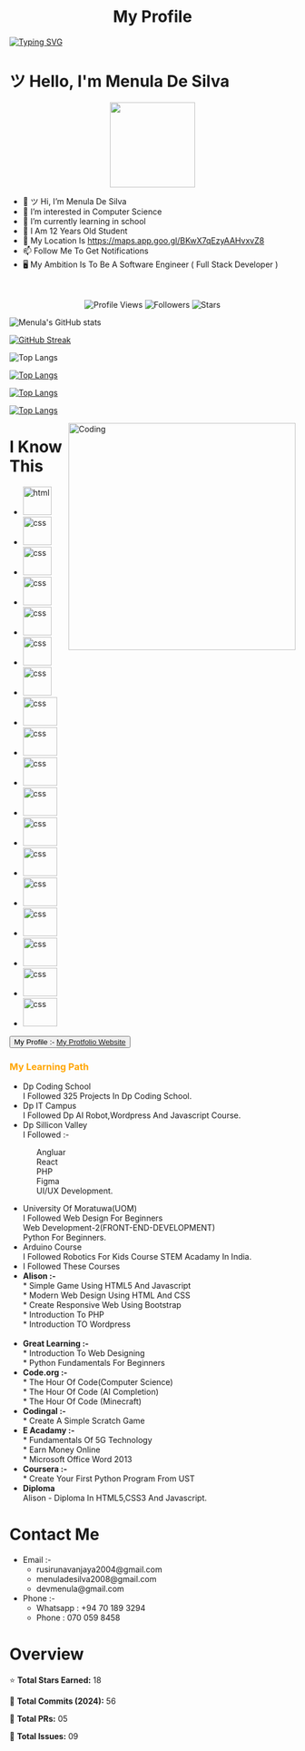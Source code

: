 
<h1><center>My Profile</center></h1>

[![Typing SVG](https://readme-typing-svg.herokuapp.com?font=Fira+Code&pause=1000&color=30F70E&width=435&lines=Hi+%F0%9F%91%8B+I+Am+Menula+De+Silva;I+Am+A+Full+Stack+Developer;I+Am+A+Student+Of+ICET+Campus;I+Always+Learning+Something+%F0%9F%98%84%F0%9F%98%84;Follow+Me+To+Get+Notifications+%F0%9F%94%94++%F0%9F%94%94+)](https://git.io/typing-svg)


<h1>ツ Hello, I'm Menula De Silva </h1>

<div align="center">
  <img height="150" src="https://github.com/7oSkaaa/7oSkaaa/blob/main/Images/about_me.gif?raw=true"/>
</div>


- 👋 ツ Hi, I’m Menula De Silva
- 👀 I’m interested in Computer Science
- 🌱 I’m currently learning in school
- 🧒 I Am 12 Years Old Student
- 🏡 My Location Is https://maps.app.goo.gl/BKwX7qEzyAAHvxvZ8
- 📫 Follow Me To Get Notifications
- 🖥 My Ambition Is To Be A Software Engineer ( Full Stack Developer )
<br><br><br>


<div align="center">
  <img src="https://komarev.com/ghpvc/?username=Menula-De-Silva&style=for-the-badge&color=00ff00" alt="Profile Views" />
  <img src="https://img.shields.io/github/followers/Menula-De-Silva?style=for-the-badge&color=00ff00" alt="Followers" />
  <img src="https://img.shields.io/github/stars/Menula-De-Silva?style=for-the-badge&color=00ff00" alt="Stars" />
</div>

![Menula's GitHub stats](https://github-readme-stats.vercel.app/api?username=Menula-De-Silva&show_icons=true&theme=radical)

[![GitHub Streak](https://github-readme-streak-stats.herokuapp.com/?user=Menula-De-Silva&theme=dark)](https://git.io/streak-stats)

![Top Langs](https://github-readme-stats.vercel.app/api/top-langs/?username=Menula-De-Silva&hide_progress=false&theme=tokyonight)

[![Top Langs](https://github-readme-stats.vercel.app/api/top-langs/?username=Menula-De-Silva&layout=donut&theme=tokyonight)](https://github.com/Menula-De-Silva/github-readme-stats)

[![Top Langs](https://github-readme-stats.vercel.app/api/top-langs/?username=Menula-De-Silva&layout=donut-vertical&theme=tokyonight)](https://github.com/Menula-De-Silva/github-readme-stat)

[![Top Langs](https://github-readme-stats.vercel.app/api/top-langs/?username=Menula-De-Silva&layout=pie&theme=tokyonight)](https://github.com/Menula-De-Silva/github-readme-stats)




<img align="right" alt="Coding" width="400" src="https://pixel77.com/wp-content/uploads/2016/05/graphic-design-gifs-2-1.gif">

<h1>I Know This</h1>
<ul>
  <li><img width="50px" height="50px" alt="html" src="https://encrypted-tbn0.gstatic.com/images?q=tbn:ANd9GcTTuspKjKxXgABkRelAAyT-yjDbapueYgL-ag&s"></li>
  <li><img width="50px" height="50px" alt="css" src="https://w7.pngwing.com/pngs/4/808/png-transparent-css3-css3-logo-logo-language-programming-language-css-3d-icon-thumbnail.png"></li>
  <li><img width="50px" height="50px" alt="css" src="https://banner2.cleanpng.com/20190129/vxi/kisspng-javascript-web-applications-scalable-vector-graphi-1713908481051.webp"></li>
  <li><img width="50px" height="50px" alt="css" src="https://w7.pngwing.com/pngs/185/655/png-transparent-logo-php-computer-icons-symbol-miscellaneous-emblem-text-thumbnail.png"></li>
  <li><img width="50px" height="50px" alt="css" src="https://banner2.cleanpng.com/20181109/oll/kisspng-java-development-kit-logo-programming-language-por-java-logo-svg-1713924793188.webp"></li>
  <li><img width="50px" height="50px" alt="css" src="https://encrypted-tbn0.gstatic.com/images?q=tbn:ANd9GcQo415OW0D4O47Vp3PRlPuNo_-FXY3GGFBYeQ&s"></li>
  <li><img width="50px" height="50px" alt="css" src="https://yt3.googleusercontent.com/y4J_Fs5ksRlxx6_LzT1VKxVqH_T8Vyn_RN_YYgLJhuMzBS5qxTgm7NlEcMkQd3hgCpfWtYcEUg=s900-c-k-c0x00ffffff-no-rj"></li>
  <li><img width="60px" height="50px" alt="css" src="https://encrypted-tbn0.gstatic.com/images?q=tbn:ANd9GcSopA7FFmbqwEw4hT_0c2dswWepiRekm17JTw&s"></li>
  <li><img width="60px" height="50px" alt="css" src="https://miro.medium.com/v2/resize:fit:800/1*bc9pmTiyKR0WNPka2w3e0Q.png"></li>
  <li><img width="60px" height="50px" alt="css" src="https://static.ditdot.hr/images/info/ux-ui/ux-ui-small-00.png"></li>
  <li><img width="60px" height="50px" alt="css" src="https://encrypted-tbn0.gstatic.com/images?q=tbn:ANd9GcTWCeOWaQM9AjWbyyIh5ZhmXwl6J9uey0m4zQ&s"></li>
  <li><img width="60px" height="50px" alt="css" src="https://encrypted-tbn0.gstatic.com/images?q=tbn:ANd9GcRlM9j0iuSIskKdqwu4exxAWkujmqbeiX9JWA&s"></li>
  <li><img width="60px" height="50px" alt="css" src="https://encrypted-tbn0.gstatic.com/images?q=tbn:ANd9GcRE4rgpxA1YtD_DXV4jqHjofv_XGtS5FTUy7g&s"></li> 
  <li><img width="60px" height="50px" alt="css" src="https://banner2.cleanpng.com/20180504/ocw/avdmwp8cv.webp"></li>
  <li><img width="60px" height="50px" alt="css" src="https://i0.wp.com/everyday.codes/wp-content/uploads/2019/11/0-nsbIYn7PGj9YK3dB.png?fit=1100%2C617&ssl=1"></li>
  <li><img width="60px" height="50px" alt="css" src="https://i0.wp.com/junilearning.com/wp-content/uploads/2020/06/python-programming-language.webp?fit=800%2C800&ssl=1"></li>
  <li><img width="60px" height="50px" alt="css" src="https://banner2.cleanpng.com/20181126/abl/kisspng-scalable-vector-graphics-cran-statgraphics-rnn-vitor-c-5bfbd66c032b81.781736061543231084013.jpg"></li>
  <li><img width="60px" height="50px" alt="css" src="https://localo.com/assets/img/definitions/what-is-bootstrap.webp"></li>

</ul>




<button >My Profile :- <a link="https://menula-de-silva.glitch.me/" href="https://menula-de-silva.glitch.me/">My Protfolio Website</a></button>

<h3 style="color:orange">My Learning Path</h3>
<ul>
                <li><span>Dp Coding School</span><br>I Followed 325 Projects In Dp Coding School.</li>
                <li><span>Dp IT Campus</span><br>I Followed Dp AI Robot,Wordpress And Javascript Course.</li>
                 <li><span>Dp Sillicon Valley</span><br>I Followed :-<br><ul>
                   
Angluar<br>React<br>PHP<br>Figma<br>UI/UX Development. </ul></li>
                <li><span>University Of Moratuwa(UOM)</span><br> I Followed Web Design For Beginners<br>Web Development-2(FRONT-END-DEVELOPMENT)<br> Python For Beginners.</li>
                  <li><span>Arduino Course</span><br>I Followed Robotics For Kids Course STEM Acadamy In India.</li>
              <li><span>I Followed These Courses</span></li> 
                <li><b>Alison :-</b> <br>* Simple Game Using HTML5 And Javascript <br>* Modern Web Design Using HTML And CSS<br>* Create Responsive Web Using Bootstrap <br>* Introduction To PHP <br>* Introduction TO Wordpress</li>            
                <li><b>Great Learning :- </b><br>* Introduction To Web Designing <br>* Python Fundamentals For Beginners</li>
                <li><b>Code.org :- </b><br>* The Hour Of Code(Computer Science) <br>* The Hour Of Code (AI Completion) <br>* The Hour Of Code (Minecraft)</li>
                <li><b>Codingal :-</b><br>* Create A Simple Scratch Game</li>
                <li><b>E Acadamy :- </b><br>* Fundamentals Of 5G Technology <br>* Earn Money Online <br>* Microsoft Office Word 2013</li>
                <li><b>Coursera :- </b><br>* Create Your First Python Program From UST</li>
             <li><span><b>Diploma</b></span><br>Alison - Diploma In HTML5,CSS3 And Javascript.</li>
              
              
              
 </ul>

</html>

<h1>Contact Me</h1>
<ul>
  <li>Email :- 
    <ul>
      <li>rusirunavanjaya2004@gmail.com</li>
      <li>menuladesilva2008@gmail.com</li>
      <li>devmenula@gmail.com</li>
  </ul>
  </li>
  <li>Phone :-
    <ul>
      <li>Whatsapp : +94 70 189 3294</li>
      <li>Phone : 070 059 8458</li>
    </ul>
  </li>
</ul>


<h1>Overview </h1>

<p>⭐ <b>Total Stars Earned:</b> 18 </p>
<p>💬 <b>Total Commits (2024):</b> 56 </p>
<p>🔧 <b>Total PRs:</b> 05  </p>
<p>🚨 <b>Total Issues:</b> 09  </p>

